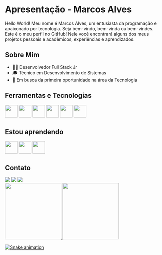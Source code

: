# Apresentação - Marcos Alves 

Hello World! Meu nome é Marcos Alves, um entusiasta da programação e apaixonado por tecnologia. Seja bem-vindo, bem-vinda ou bem-vindes. Este é o meu perfil no GitHub! Nele você encontrará alguns dos meus projetos pessoais e acadêmicos, experiências e aprendizados.

## Sobre Mim

- 👨‍💻 Desenvolvedor Full Stack Jr
- 🎓 Técnico em Desenvolvimento de Sistemas
- 💼 Em busca da primeira oportunidade na área da Tecnologia

## Ferramentas e Tecnologias

<img src="https://cdn.jsdelivr.net/gh/devicons/devicon/icons/html5/html5-original-wordmark.svg" width="40" height="40"/> <img src="https://cdn.jsdelivr.net/gh/devicons/devicon/icons/css3/css3-original-wordmark.svg" width="40" height="40"/> <img src="https://cdn.jsdelivr.net/gh/devicons/devicon/icons/javascript/javascript-original.svg" width="40" height="40"/> <img src="https://cdn.jsdelivr.net/gh/devicons/devicon/icons/java/java-original-wordmark.svg" width="40" height="40"/> <img src="https://cdn.jsdelivr.net/gh/devicons/devicon/icons/github/github-original.svg" width="40" height="40"/> <img src="https://cdn.jsdelivr.net/gh/devicons/devicon/icons/figma/figma-original.svg" width="40" height="40"/>


## Estou aprendendo

<img src="https://cdn.jsdelivr.net/gh/devicons/devicon/icons/react/react-original-wordmark.svg" width="40" height="40"/> <img src="https://cdn.jsdelivr.net/gh/devicons/devicon/icons/php/php-original.svg" width="40" height="40"/> <img src="https://cdn.jsdelivr.net/gh/devicons/devicon/icons/mysql/mysql-original-wordmark.svg" width="40" height="40"/> 

## Contato

<div>
<a href="https://www.instagram.com/marcos.alvves" target="_blank"><img src="https://img.shields.io/badge/-Instagram-%23E4405F?style=for-the-badge&logo=instagram&logoColor=white" target="_blank"></a>
<a href="https://www.linkedin.com/in/marcosalvs" target="_blank"><img src="https://img.shields.io/badge/-LinkedIn-%230077B5?style=for-the-badge&logo=linkedin&logoColor=white" target="_blank"></a> 
<a href = "mailto:marcos.alves05@outlook.com"><img src="https://img.shields.io/badge/Gmail-D14836?style=for-the-badge&logo=gmail&logoColor=white" target="_blank"></a>
</div>

<div>
<a href="https://github.com/omarcosalves">
<img height="180em" src="https://github-readme-stats.vercel.app/api/top-langs/?username=omarcosalves&layout=compact&langs_count=7&theme=dracula"/>
<img height="180em" src="https://github-readme-stats.vercel.app/api?username=omarcosalves&show_icons=true&theme=dracula&include_all_commits=true&count_private=true"/>
</div>

![Snake animation](https://github.com/omarcosalves/omarcosalves/blob/output/github-contribution-grid-snake.svg)
